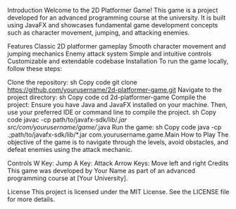 Introduction
Welcome to the 2D Platformer Game! This game is a project developed for an advanced programming course at the university. It is built using JavaFX and showcases fundamental game development concepts such as character movement, jumping, and attacking enemies.

Features
Classic 2D platformer gameplay
Smooth character movement and jumping mechanics
Enemy attack system
Simple and intuitive controls
Customizable and extendable codebase
Installation
To run the game locally, follow these steps:

Clone the repository:
sh
Copy code
git clone https://github.com/yourusername/2d-platformer-game.git
Navigate to the project directory:
sh
Copy code
cd 2d-platformer-game
Compile the project:
Ensure you have Java and JavaFX installed on your machine. Then, use your preferred IDE or command line to compile the project.
sh
Copy code
javac -cp path/to/javafx-sdk/lib/*.jar src/com/yourusername/game/*.java
Run the game:
sh
Copy code
java -cp .;path/to/javafx-sdk/lib/*.jar com.yourusername.game.Main
How to Play
The objective of the game is to navigate through the levels, avoid obstacles, and defeat enemies using the attack mechanic.

Controls
W Key: Jump
A Key: Attack
Arrow Keys: Move left and right
Credits
This game was developed by Your Name as part of an advanced programming course at [Your University].

License
This project is licensed under the MIT License. See the LICENSE file for more details.
